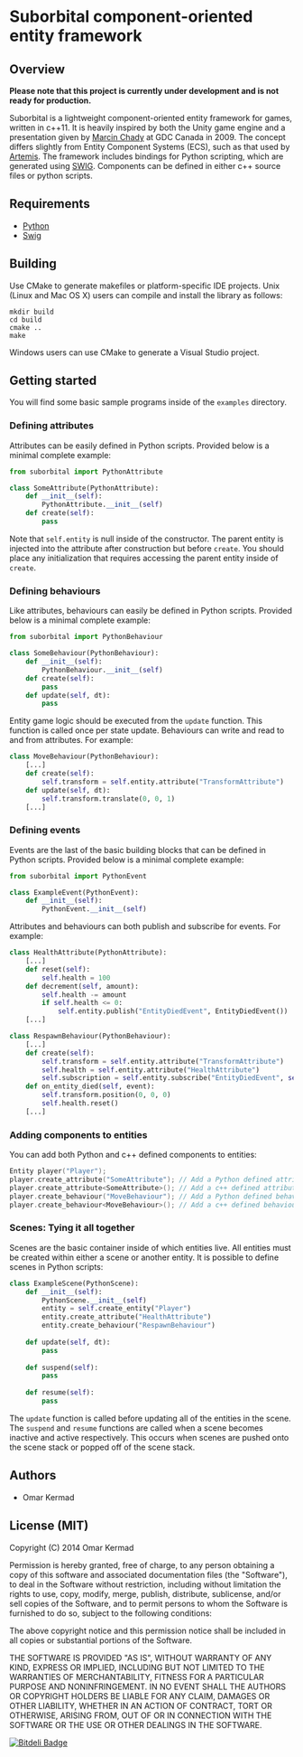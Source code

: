 # Suborbital component-oriented entity framework

## Overview

**Please note that this project is currently under development and is not ready for production.**

Suborbital is a lightweight component-oriented entity framework for games, written in c++11. It is heavily inspired by both the Unity game engine and a presentation given by [Marcin Chady][1] at GDC Canada in 2009. The concept differs slightly from Entity Component Systems (ECS), such as that used by [Artemis][2]. The framework includes bindings for Python scripting, which are generated using [SWIG][3]. Components can be defined in either c++ source files or python scripts.

[1]: www.gdcvault.com/play/1911/
[2]: http://gamadu.com/artemis/index.html
[3]: http://www.swig.org/

## Requirements

 * [Python](https://www.python.org/)
 * [Swig](http://www.swig.org/) 

## Building

Use CMake to generate makefiles or platform-specific IDE projects. Unix (Linux and Mac OS X) users can compile and install the library as follows:

```
mkdir build
cd build
cmake ..
make
```

Windows users can use CMake to generate a Visual Studio project.

## Getting started

You will find some basic sample programs inside of the `examples` directory.

### Defining attributes

Attributes can be easily defined in Python scripts. Provided below is a minimal complete example:

```python
from suborbital import PythonAttribute

class SomeAttribute(PythonAttribute):
    def __init__(self):
        PythonAttribute.__init__(self)
    def create(self):
        pass
```

Note that `self.entity` is null inside of the constructor. The parent entity is injected into the attribute after construction but before `create`. You should place any initialization that requires accessing the parent entity inside of `create`. 

### Defining behaviours

Like attributes, behaviours can easily be defined in Python scripts. Provided below is a minimal complete example:

```python
from suborbital import PythonBehaviour

class SomeBehaviour(PythonBehaviour):
    def __init__(self):
        PythonBehaviour.__init__(self)
    def create(self):
        pass
    def update(self, dt):
        pass
```

Entity game logic should be executed from the `update` function. This function is called once per state update. Behaviours can write and read to and from attributes. For example:

```python
class MoveBehaviour(PythonBehaviour):
    [...]
    def create(self):
        self.transform = self.entity.attribute("TransformAttribute")
    def update(self, dt):
        self.transform.translate(0, 0, 1)
    [...]
```

### Defining events

Events are the last of the basic building blocks that can be defined in Python scripts. Provided below is a minimal complete example:

```python
from suborbital import PythonEvent

class ExampleEvent(PythonEvent):
    def __init__(self):
        PythonEvent.__init__(self)

```

Attributes and behaviours can both publish and subscribe for events. For example:

```python
class HealthAttribute(PythonAttribute):
    [...]
    def reset(self):
        self.health = 100
    def decrement(self, amount):
        self.health -= amount
        if self.health <= 0:
            self.entity.publish("EntityDiedEvent", EntityDiedEvent())
    [...]

class RespawnBehaviour(PythonBehaviour):
    [...]
    def create(self):
        self.transform = self.entity.attribute("TransformAttribute")
        self.health = self.entity.attribute("HealthAttribute")
        self.subscription = self.entity.subscribe("EntityDiedEvent", self.on_entity_died)
    def on_entity_died(self, event):
        self.transform.position(0, 0, 0)
        self.health.reset()
    [...]
```

### Adding components to entities

You can add both Python and c++ defined components to entities:

```cpp
Entity player("Player");
player.create_attribute("SomeAttribute"); // Add a Python defined attribute
player.create_attribute<SomeAttribute>(); // Add a c++ defined attribute
player.create_behaviour("MoveBehaviour"); // Add a Python defined behaviour
player.create_behaviour<MoveBehaviour>(); // Add a c++ defined behaviour
```

### Scenes: Tying it all together

Scenes are the basic container inside of which entities live. All entities must be created within either a scene or another entity. It is possible to define scenes in Python scripts:

```python
class ExampleScene(PythonScene):
    def __init__(self):
        PythonScene.__init__(self)
        entity = self.create_entity("Player")
        entity.create_attribute("HealthAttribute")
        entity.create_behaviour("RespawnBehaviour")
        
    def update(self, dt):
        pass
        
    def suspend(self):
        pass
        
    def resume(self):
        pass
```

The `update` function is called before updating all of the entities in the scene. The `suspend` and `resume` functions are called when a scene becomes inactive and active respectively. This occurs when scenes are pushed onto the scene stack or popped off of the scene stack.

## Authors

 * Omar Kermad

## License (MIT)

Copyright (C) 2014
Omar Kermad

Permission is hereby granted, free of charge, to any person obtaining a copy of this software and associated documentation files (the "Software"), to deal in the Software without restriction, including without limitation the rights to use, copy, modify, merge, publish, distribute, sublicense, and/or sell copies of the Software, and to permit persons to whom the Software is furnished to do so, subject to the following conditions:

The above copyright notice and this permission notice shall be included in all copies or substantial portions of the Software.

THE SOFTWARE IS PROVIDED "AS IS", WITHOUT WARRANTY OF ANY KIND, EXPRESS OR IMPLIED, INCLUDING BUT NOT LIMITED TO THE WARRANTIES OF MERCHANTABILITY, FITNESS FOR A PARTICULAR PURPOSE AND NONINFRINGEMENT. IN NO EVENT SHALL THE AUTHORS OR COPYRIGHT HOLDERS BE LIABLE FOR ANY CLAIM, DAMAGES OR OTHER LIABILITY, WHETHER IN AN ACTION OF CONTRACT, TORT OR OTHERWISE, ARISING FROM, OUT OF OR IN CONNECTION WITH THE SOFTWARE OR THE USE OR OTHER DEALINGS IN THE SOFTWARE.

[![Bitdeli Badge](https://d2weczhvl823v0.cloudfront.net/kermado/suborbital/trend.png)](https://bitdeli.com/free "Bitdeli Badge")

